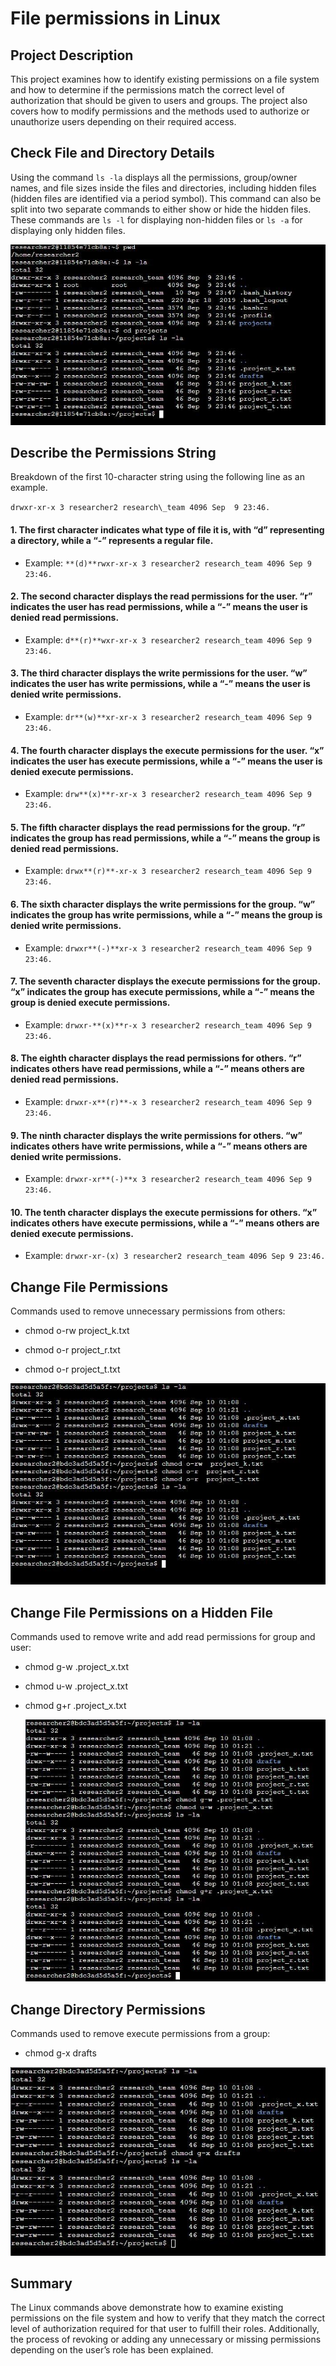 # File permissions in Linux

## **Project Description**

This project examines how to identify existing permissions on a file system and how to determine if the permissions match the correct level of authorization that should be given to users and groups. The project also covers how to modify permissions and the methods used to authorize or unauthorize users depending on their required access.

## **Check File and Directory Details**

Using the command `ls -la` displays all the permissions, group/owner names, and file sizes inside the files and directories, including hidden files (hidden files are identified via a period symbol). This command can also be split into two separate commands to either show or hide the hidden files. These commands are `ls -l` for displaying non-hidden files or `ls -a` for displaying only hidden files.

![Alt Text](image1.jpg)

## 

## **Describe the Permissions String**

Breakdown of the first 10-character string using the following line as an example.

`drwxr-xr-x 3 researcher2 research\_team 4096 Sep  9 23:46.`

#### 1. The first character indicates what type of file it is, with “d” representing a directory, while a “-” represents a regular file.
- Example: `**(d)**rwxr-xr-x 3 researcher2 research_team 4096 Sep 9 23:46.`

#### 2. The second character displays the read permissions for the user. “r” indicates the user has read permissions, while a “-” means the user is denied read permissions.
- Example: `d**(r)**wxr-xr-x 3 researcher2 research_team 4096 Sep 9 23:46.`
  
#### 3. The third character displays the write permissions for the user. “w” indicates the user has write permissions, while a “-” means the user is denied write permissions.
- Example: `dr**(w)**xr-xr-x 3 researcher2 research_team 4096 Sep 9 23:46.`

#### 4. The fourth character displays the execute permissions for the user. “x” indicates the user has execute permissions, while a “-” means the user is denied execute permissions.
- Example: `drw**(x)**r-xr-x 3 researcher2 research_team 4096 Sep 9 23:46.`
  
#### 5. The fifth character displays the read permissions for the group. “r” indicates the group has read permissions, while a “-” means the group is denied read permissions.
- Example: `drwx**(r)**-xr-x 3 researcher2 research_team 4096 Sep 9 23:46.`

#### 6. The sixth character displays the write permissions for the group. “w” indicates the group has write permissions, while a “-” means the group is denied write permissions.
- Example: `drwxr**(-)**xr-x 3 researcher2 research_team 4096 Sep 9 23:46.`
  
#### 7. The seventh character displays the execute permissions for the group. “x” indicates the group has execute permissions, while a “-” means the group is denied execute permissions.
- Example: `drwxr-**(x)**r-x 3 researcher2 research_team 4096 Sep 9 23:46.`
  
#### 8. The eighth character displays the read permissions for others. “r” indicates others have read permissions, while a “-” means others are denied read permissions.
- Example: `drwxr-x**(r)**-x 3 researcher2 research_team 4096 Sep 9 23:46.`

#### 9. The ninth character displays the write permissions for others. “w” indicates others have write permissions, while a “-” means others are denied write permissions.
- Example: `drwxr-xr**(-)**x 3 researcher2 research_team 4096 Sep 9 23:46.`

#### 10. The tenth character displays the execute permissions for others. “x” indicates others have execute permissions, while a “-” means others are denied execute permissions.
- Example: `drwxr-xr-(x) 3 researcher2 research_team 4096 Sep 9 23:46.`

## **Change File Permissions**

Commands used to remove unnecessary permissions from others:

- chmod o-rw project_k.txt

- chmod o-r project_r.txt

- chmod o-r project_t.txt

![Alt Text](image3.jpg)

## 

## **Change File Permissions on a Hidden File**

Commands used to remove write and add read permissions for group and user:

- chmod g-w .project_x.txt  
- chmod u-w .project_x.txt  
- chmod g+r .project_x.txt

  ![Alt Text](image2.jpg)



## **Change Directory Permissions**

Commands used to remove execute permissions from a group:

- chmod g-x drafts

![Alt Text](image4.jpg)

## **Summary**

The Linux commands above demonstrate how to examine existing permissions on the file system and how to verify that they match the correct level of authorization required for that user to fulfill their roles. Additionally, the process of revoking or adding any unnecessary or missing permissions depending on the user’s role has been explained.
